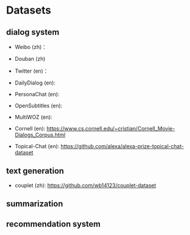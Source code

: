 # Datasets

## dialog system

- Weibo (zh)：

- Douban (zh)

- Twitter (en)：

- DailyDialog (en):

- PersonaChat (en):

- OpenSubtitles (en):

- MultiWOZ (en):

- Cornell (en): https://www.cs.cornell.edu/~cristian/Cornell_Movie-Dialogs_Corpus.html

- Topical-Chat (en): https://github.com/alexa/alexa-prize-topical-chat-dataset


## text generation

- couplet (zh): https://github.com/wb14123/couplet-dataset

## summarization

## recommendation system
